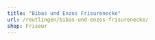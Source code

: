 ```yaml
---
title: "Bibas und Enzos Frisurenecke"
url: /reutlingen/bibas-und-enzos-frisurenecke/
shop: Friseur
---
```

